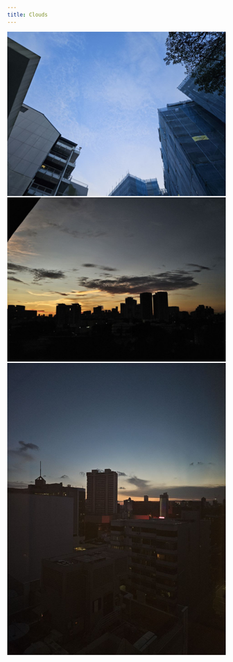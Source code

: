 ```yaml
---
title: Clouds
---
```

<!DOCTYPE html>
<html lang="en">
<head>
    <meta charset="UTF-8">
    <meta name="viewport" content="width=device-width, initial-scale=1.0">
    <title>Clouds</title>
    <style>
        .gallery-container {
            display: flex;
            flex-wrap: wrap;
            justify-content: space-between;
        }
        .gallery-item {
            flex: 0 0 50%;
            margin-bottom: 0px; /* Adjust margin as needed */
        }
        @media (max-width: 992px) {
            .gallery-item {
                flex: 0 0 100%; /* Make each item take up full width on smaller screens */
            }
        }
    </style>
</head>
<body>
    <div class="gallery-container">
        <div class="gallery-item">
            <a href="img/cloud1.jpg" target="_blank"><img src="img/s/cloud1.jpg" alt="Cloud 1"></a>
        </div>
        <div class="gallery-item">
            <a href="img/cloud2.jpg" target="_blank"><img src="img/s/cloud2.jpg" alt="Cloud 2"></a>
        </div>
        <div class="gallery-item">
            <a href="img/cloud3.jpg" target="_blank"><img src="img/s/cloud3.jpg" alt="Cloud 3"></a>
        </div>
    </div>
</body>
</html>



